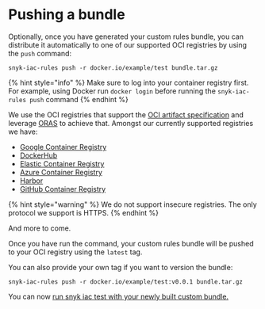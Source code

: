 # Pushing a bundle

Optionally, once you have generated your custom rules bundle, you can distribute it automatically to one of our supported OCI registries by using the `push` command:

```
snyk-iac-rules push -r docker.io/example/test bundle.tar.gz
```

{% hint style="info" %}
Make sure to log into your container registry first. For example, using Docker run `docker login` before running the `snyk-iac-rules push` command
{% endhint %}

We use the OCI registries that support the [OCI artifact specification](https://github.com/opencontainers/artifacts) and leverage [ORAS](https://github.com/deislabs/oras) to achieve that. Amongst our currently supported registries we have:

* [Google Container Registry](https://cloud.google.com/container-registry)
* [DockerHub](https://hub.docker.com)
* [Elastic Container Registry](https://aws.amazon.com/ecr/)
* [Azure Container Registry](https://azure.microsoft.com/en-us/services/container-registry/)
* [Harbor](https://goharbor.io)
* [GitHub Container Registry](https://docs.github.com/en/packages/working-with-a-github-packages-registry/working-with-the-container-registry)

{% hint style="warning" %}
We do not support insecure registries. The only protocol we support is HTTPS.
{% endhint %}

And more to come.

Once you have run the command, your custom rules bundle will be pushed to your OCI registry using the `latest` tag.&#x20;

You can also provide your own tag if you want to version the bundle:

```
snyk-iac-rules push -r docker.io/example/test:v0.0.1 bundle.tar.gz
```

&#x20;You can now [run snyk iac test with your newly built custom bundle. ](../use-IaC-custom-rules-with-CLI/)
